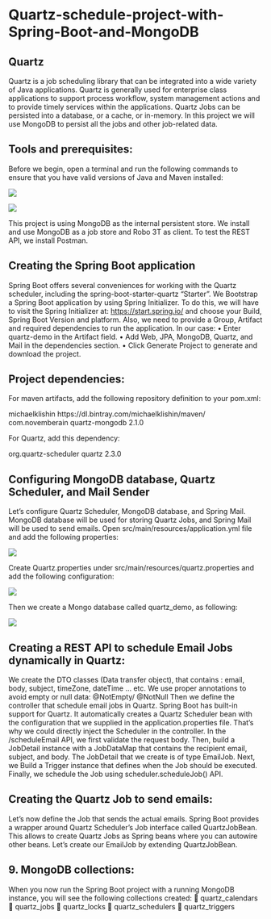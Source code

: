 # Quartz-schedule-project-with-Spring-Boot-and-MongoDB

## Quartz

Quartz is a job scheduling library that can be integrated into a wide variety of Java applications. Quartz is generally used for enterprise class applications to support process workflow, system management actions and to provide timely services within the applications.
Quartz Jobs can be persisted into a database, or a cache, or in-memory. In this project we will use MongoDB to persist all the jobs and other job-related data.

## Tools and prerequisites:

Before we begin, open a terminal and run the following commands to ensure that you have valid versions of Java and Maven installed:

![](https://github.com/kazaia/Quartz-schedule-project-with-Spring-Boot-and-MongoDB/blob/master/Images/01.png)

![](https://github.com/kazaia/Quartz-schedule-project-with-Spring-Boot-and-MongoDB/blob/master/Images/02.png)


This project is using MongoDB as the internal persistent store. We install and use MongoDB as a job store and Robo 3T as client. 
To test the REST API, we install Postman.

## Creating the Spring Boot application 

Spring Boot offers several conveniences for working with the Quartz scheduler, including the spring-boot-starter-quartz “Starter”. 
We Bootstrap a Spring Boot application by using Spring Initializer. To do this, we will have to visit the Spring Initializer at: https://start.spring.io/ and choose your Build, Spring Boot Version and platform. Also, we need to provide a Group, Artifact and required dependencies to run the application.
In our case: 
•	Enter quartz-demo in the Artifact field.
•	Add Web, JPA, MongoDB, Quartz, and Mail in the dependencies section.
•	Click Generate Project to generate and download the project.

## Project dependencies: 

For maven artifacts, add the following repository definition to your pom.xml:

<repositories>
    <repository>
        <id>michaelklishin</id>
        <url>https://dl.bintray.com/michaelklishin/maven/</url>
    </repository>
</repositories>

<dependency>
    <groupId>com.novemberain</groupId>
    <artifactId>quartz-mongodb</artifactId>
    <version>2.1.0</version>
</dependency>


For Quartz, add this dependency: 

<dependencies>
	<dependency>
		<groupId>org.quartz-scheduler</groupId>
	        <artifactId>quartz</artifactId>
		<version>2.3.0</version>
	</dependency>


## Configuring MongoDB database, Quartz Scheduler, and Mail Sender

Let’s configure Quartz Scheduler, MongoDB database, and Spring Mail. MongoDB database will be used for storing Quartz Jobs, and Spring Mail will be used to send emails.
Open src/main/resources/application.yml file and add the following properties:

![](https://github.com/kazaia/Quartz-schedule-project-with-Spring-Boot-and-MongoDB/blob/master/Images/Q1.png)

Create Quartz.properties under src/main/resources/quartz.properties and add the following configuration:

![](https://github.com/kazaia/Quartz-schedule-project-with-Spring-Boot-and-MongoDB/blob/master/Images/Q2.png)

Then we create a Mongo database called quartz_demo, as following:

![](https://github.com/kazaia/Quartz-schedule-project-with-Spring-Boot-and-MongoDB/blob/master/Images/Q3.png)

## Creating a REST API to schedule Email Jobs dynamically in Quartz: 

We create the DTO classes (Data transfer object), that contains : email, body, subject, timeZone, dateTime … etc. 
We use proper annotations to avoid empty or null data: @NotEmpty/ @NotNull
Then we define the controller that schedule email jobs in Quartz.  Spring Boot has built-in support for Quartz. It automatically creates a Quartz Scheduler bean with the configuration that we supplied in the application.properties file. That’s why we could directly inject the Scheduler in the controller.
In the /scheduleEmail API, we first validate the request body. Then, build a JobDetail instance with a JobDataMap that contains the recipient email, subject, and body. The JobDetail that we create is of type EmailJob. Next, we Build a Trigger instance that defines when the Job should be executed.
Finally, we schedule the Job using scheduler.scheduleJob() API.

## Creating the Quartz Job to send emails:

Let’s now define the Job that sends the actual emails. Spring Boot provides a wrapper around Quartz Scheduler’s Job interface called QuartzJobBean. This allows to create Quartz Jobs as Spring beans where you can autowire other beans.
Let’s create our EmailJob by extending QuartzJobBean.

## 9.	MongoDB collections: 

When you now run the Spring Boot project with a running MongoDB instance, you will see the following collections created:
	quartz_calendars
	quartz_jobs
	quartz_locks
	quartz_schedulers
	quartz_triggers


